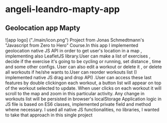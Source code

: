 # angeli-leandro-mapty-app
## Geolocation app Mapty

![app logo] ("./main/icon.png") 
Project from Jonas Schmedtmann's "Javascript from Zero to Hero" Course.In this app I implemented geolocation native JS API in order to get user's location in a map 
, implementing also LeafletJS library.User can make a list of exercises , decide  if the exercise it's going to be cycling or running, set distance , time and some other
configs.
User can also edit a workout or delete it , or delete all workouts if he/she wants to.User can reorder workouts list (I implemented native JS drag and drop API)
.User can access these last features by double clickingon each workout, a  button list will appear on top of the workout selected to update.
When user clicks on each workout it will scroll to the map and zoom in this particular activity.
Any change in workouts list will be persisted in browser's localStorage
Application logic in JS file is based on ES6 classes, implemented private field and method whene necessary.
I used all native JS functionalities, no libraries, I wanted to take that approach in this single project

